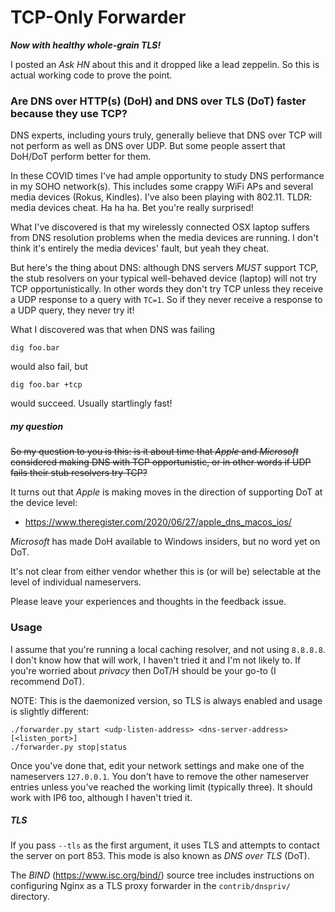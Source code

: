 # TCP-Only Forwarder

___Now with healthy whole-grain TLS!___

I posted an _Ask HN_ about this and it dropped like a lead zeppelin. So this is actual working code to prove the point.

### Are DNS over HTTP(s) (DoH) and DNS over TLS (DoT) faster because they use TCP?

DNS experts, including yours truly, generally believe that DNS over TCP will not perform as well as DNS over UDP.
But some people assert that DoH/DoT perform better for them.

In these COVID times I've had ample opportunity to study DNS performance in my SOHO network(s). This includes some
crappy WiFi APs and several media devices (Rokus, Kindles). I've also been playing with 802.11. TLDR: media devices cheat.
Ha ha ha. Bet you're really surprised!

What I've discovered is that my wirelessly connected OSX laptop suffers from DNS resolution problems when the media devices
are running. I don't think it's entirely the media devices' fault, but yeah they cheat.

But here's the thing about DNS: although DNS servers _MUST_ support TCP, the stub resolvers on your typical well-behaved
device (laptop) will not try TCP opportunistically. In other words they don't try TCP unless they receive a UDP response
to a query with `TC=1`. So if they never receive a response to a UDP query, they never try it!

What I discovered was that when DNS was failing

    dig foo.bar

would also fail, but

    dig foo.bar +tcp

would succeed. Usually startlingly fast!

##### my question

~~So my question to you is this: is it about time that _Apple_ and _Microsoft_ considered making DNS with TCP opportunistic, or
in other words if UDP fails their stub resolvers try TCP?~~

It turns out that _Apple_ is making moves in the direction of supporting DoT at the device level:

* https://www.theregister.com/2020/06/27/apple_dns_macos_ios/

_Microsoft_ has made DoH available to Windows insiders, but no word yet on DoT.

It's not clear from either vendor whether this is (or will be) selectable at the level of individual nameservers.

Please leave your experiences and thoughts in the feedback issue.

### Usage

I assume that you're running a local caching resolver, and not using `8.8.8.8`. I don't know how that will work, I haven't
tried it and I'm not likely to. If you're worried about _privacy_ then DoT/H should be your go-to (I recommend DoT).

NOTE: This is the daemonized version, so TLS is always enabled and usage is slightly different:

    ./forwarder.py start <udp-listen-address> <dns-server-address> [<listen_port>]
    ./forwarder.py stop|status

Once you've done that, edit your network settings and make one of the nameservers `127.0.0.1`. You don't have to remove
the other nameserver entries unless you've reached the working limit (typically three). It should work with IP6 too,
although I haven't tried it.

##### TLS

If you pass `--tls` as the first argument, it uses TLS and attempts to contact the server on port 853. This
mode is also known as _DNS over TLS_ (DoT).

The _BIND_ (https://www.isc.org/bind/) source tree includes instructions on configuring Nginx as a TLS proxy forwarder in the `contrib/dnspriv/` directory.
